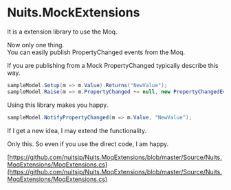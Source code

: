 # Nuits.MockExtensions
It is a extension library to use the Moq.

Now only one thing.  
You can easily publish PropertyChanged events from the Moq.  

If you are publishing from a Mock PropertyChanged typically describe this way.
```cs
sampleModel.Setup(m => m.Value).Returns("NewValue");
sampleModel.Raise(m => m.PropertyChanged += null, new PropertyChangedEventArgs("Value"));
```

Using this library makes you happy.
```cs
sampleModel.NotifyPropertyChanged(m => m.Value, "NewValue");
```

If I get a new idea, I may extend the functionality.

Only this.
So even if you use the direct code, I am happy.

[https://github.com/nuitsjp/Nuits.MoqExtensions/blob/master/Source/Nuits.MoqExtensions/MoqExtensions.cs](https://github.com/nuitsjp/Nuits.MoqExtensions/blob/master/Source/Nuits.MoqExtensions/MoqExtensions.cs)
